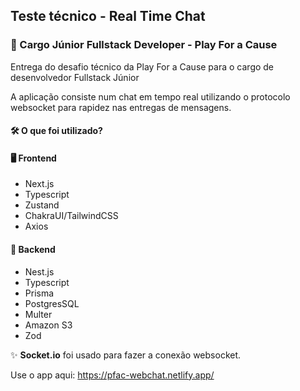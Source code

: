 ## Teste técnico - Real Time Chat
### 🏢 Cargo Júnior Fullstack Developer - Play For a Cause

 Entrega do desafio técnico da Play For a Cause para o cargo de desenvolvedor Fullstack Júnior

 A aplicação consiste num chat em tempo real utilizando o protocolo websocket para rapidez nas entregas de mensagens.

 #### 🛠️ O que foi utilizado?

#### 🖥️ Frontend
- Next.js
- Typescript
- Zustand
- ChakraUI/TailwindCSS
- Axios

#### 🧠 Backend
- Nest.js
- Typescript
- Prisma
- PostgresSQL
- Multer
- Amazon S3
- Zod

✨ **Socket.io** foi usado para fazer a conexão websocket.

Use o app aqui: https://pfac-webchat.netlify.app/

